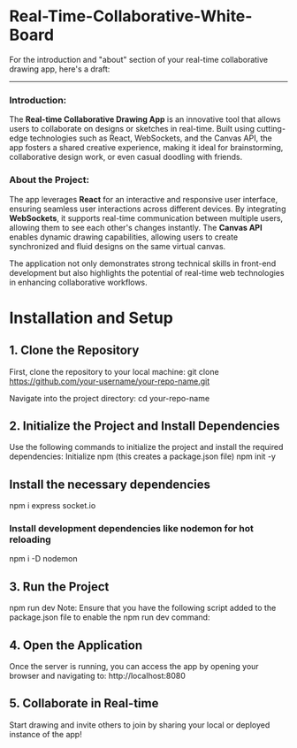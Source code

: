 # Real-Time-Collaborative-White-Board


For the introduction and "about" section of your real-time collaborative drawing app, here's a draft:

---

### Introduction:
The **Real-time Collaborative Drawing App** is an innovative tool that allows users to collaborate on designs or sketches in real-time. Built using cutting-edge technologies such as React, WebSockets, and the Canvas API, the app fosters a shared creative experience, making it ideal for brainstorming, collaborative design work, or even casual doodling with friends.

### About the Project:
The app leverages **React** for an interactive and responsive user interface, ensuring seamless user interactions across different devices. By integrating **WebSockets**, it supports real-time communication between multiple users, allowing them to see each other's changes instantly. The **Canvas API** enables dynamic drawing capabilities, allowing users to create synchronized and fluid designs on the same virtual canvas. 

The application not only demonstrates strong technical skills in front-end development but also highlights the potential of real-time web technologies in enhancing collaborative workflows.

# Installation and Setup
## 1. Clone the Repository
First, clone the repository to your local machine:
git clone https://github.com/your-username/your-repo-name.git

Navigate into the project directory:
cd your-repo-name
## 2. Initialize the Project and Install Dependencies
Use the following commands to initialize the project and install the required dependencies:
Initialize npm (this creates a package.json file)
npm init -y

## Install the necessary dependencies
npm i express socket.io

### Install development dependencies like nodemon for hot reloading
npm i -D nodemon

## 3. Run the Project
npm run dev
Note: Ensure that you have the following script added to the package.json file to enable the npm run dev command:

## 4. Open the Application
Once the server is running, you can access the app by opening your browser and navigating to:
http://localhost:8080

## 5. Collaborate in Real-time
Start drawing and invite others to join by sharing your local or deployed instance of the app!

